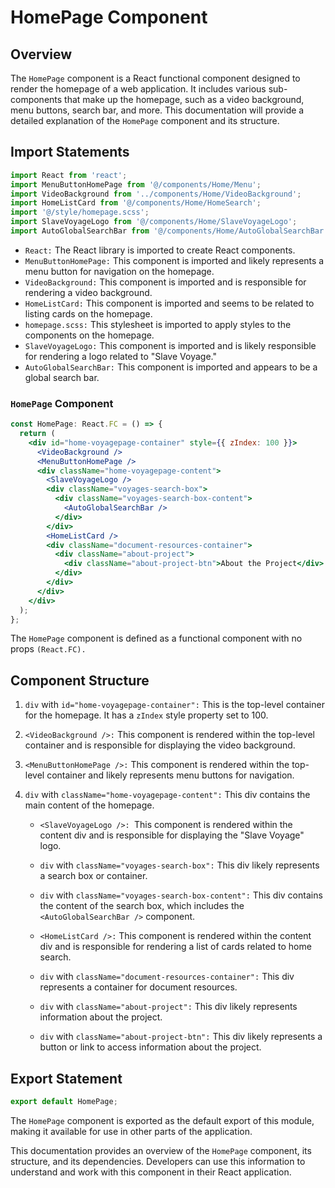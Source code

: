 # HomePage Component

## Overview
The `HomePage` component is a React functional component designed to render the homepage of a web application. It includes various sub-components that make up the homepage, such as a video background, menu buttons, search bar, and more. This documentation will provide a detailed explanation of the `HomePage` component and its structure.

## Import Statements
```jsx
import React from 'react';
import MenuButtonHomePage from '@/components/Home/Menu';
import VideoBackground from '../components/Home/VideoBackground';
import HomeListCard from '@/components/Home/HomeSearch';
import '@/style/homepage.scss';
import SlaveVoyageLogo from '@/components/Home/SlaveVoyageLogo';
import AutoGlobalSearchBar from '@/components/Home/AutoGlobalSearchBar';
```

- `React:` The React library is imported to create React components.
- `MenuButtonHomePage:` This component is imported and likely represents a menu button for navigation on the homepage.
- `VideoBackground:` This component is imported and is responsible for rendering a video background.
- `HomeListCard:` This component is imported and seems to be related to listing cards on the homepage.
- `homepage.scss:` This stylesheet is imported to apply styles to the components on the homepage.
- `SlaveVoyageLogo:` This component is imported and is likely responsible for rendering a logo related to "Slave Voyage."
- `AutoGlobalSearchBar:` This component is imported and appears to be a global search bar.

### `HomePage` Component

```jsx
const HomePage: React.FC = () => {
  return (
    <div id="home-voyagepage-container" style={{ zIndex: 100 }}>
      <VideoBackground />
      <MenuButtonHomePage />
      <div className="home-voyagepage-content">
        <SlaveVoyageLogo />
        <div className="voyages-search-box">
          <div className="voyages-search-box-content">
            <AutoGlobalSearchBar />
          </div>
        </div>
        <HomeListCard />
        <div className="document-resources-container">
          <div className="about-project">
            <div className="about-project-btn">About the Project</div>
          </div>
        </div>
      </div>
    </div>
  );
};
```

The `HomePage` component is defined as a functional component with no props `(React.FC).`

## Component Structure
1) `div` with `id="home-voyagepage-container":` This is the top-level container for the homepage. It has a `zIndex` style property set to 100.

2) `<VideoBackground />:` This component is rendered within the top-level container and is responsible for displaying the video background.

3) `<MenuButtonHomePage />:` This component is rendered within the top-level container and likely represents menu buttons for navigation.

4) `div` with `className="home-voyagepage-content":` This div contains the main content of the homepage.

    - `<SlaveVoyageLogo />: `This component is rendered within the content div and is responsible for displaying the "Slave Voyage" logo.

    - `div` with `className="voyages-search-box":` This div likely represents a search box or container.

    - `div` with `className="voyages-search-box-content":` This div contains the content of the search box, which includes the `<AutoGlobalSearchBar />` component.
    - `<HomeListCard />:` This component is rendered within the content div and is responsible for rendering a list of cards related to home search.

    - `div` with `className="document-resources-container":` This div represents a container for document resources.

    - `div` with `className="about-project":` This div likely represents information about the project.

    - `div` with `className="about-project-btn":` This div likely represents a button or link to access information about the project.


## Export Statement
```jsx
export default HomePage;
```

The `HomePage` component is exported as the default export of this module, making it available for use in other parts of the application.

This documentation provides an overview of the `HomePage` component, its structure, and its dependencies. Developers can use this information to understand and work with this component in their React application.